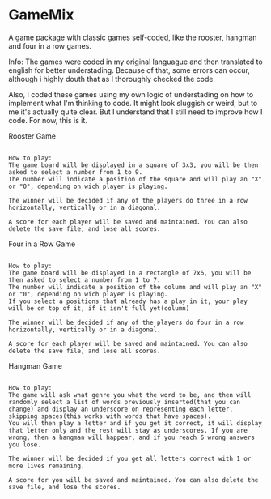 # GameMix
A game package with classic games self-coded, like the rooster, hangman and four in a row games.

Info:
The games were coded in my original languague and then translated to english for better understading. Because of that, some errors can occur, although i highly douth that as I thoroughly checked the code

Also, I coded these games using my own logic of understading on how to implement what I'm thinking to code. It might look sluggish or weird, but to me it's actually quite clear. But I understand that I still need to improve how I code. For now, this is it.


Rooster Game
```

How to play:
The game board will be displayed in a square of 3x3, you will be then asked to select a number from 1 to 9.
The number will indicate a position of the square and will play an "X" or "0", depending on wich player is playing.

The winner will be decided if any of the players do three in a row horizontally, vertically or in a diagonal.

A score for each player will be saved and maintained. You can also delete the save file, and lose all scores.

```

Four in a Row Game
```

How to play:
The game board will be displayed in a rectangle of 7x6, you will be then asked to select a number from 1 to 7.
The number will indicate a position of the column and will play an "X" or "0", depending on wich player is playing.
If you select a positions that already has a play in it, your play will be on top of it, if it isn't full yet(column)

The winner will be decided if any of the players do four in a row horizontally, vertically or in a diagonal.

A score for each player will be saved and maintained. You can also delete the save file, and lose all scores.

```

Hangman Game
```

How to play:
The game will ask what genre you what the word to be, and then will randomly select a list of words previously inserted(that you can change) and display an underscore on representing each letter, skipping spaces(this works with words that have spaces).
You will then play a letter and if you get it correct, it will display that letter only and the rest will stay as underscores. If you are wrong, then a hangman will happear, and if you reach 6 wrong answers you lose.

The winner will be decided if you get all letters correct with 1 or more lives remaining.

A score for you will be saved and maintained. You can also delete the save file, and lose the scores.

```
